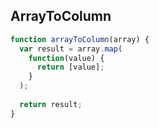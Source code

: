 ## ArrayToColumn

``` javascript
function arrayToColumn(array) {
  var result = array.map(
    function(value) {
      return [value];
    }
  );
  
  return result;
}
```